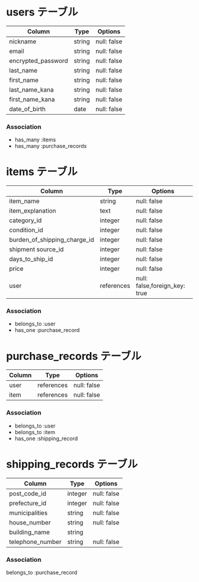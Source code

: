 
# users テーブル

| Column             | Type   | Options     |
| ------------------ | ------ | ----------- |
| nickname           | string | null: false |
| email              | string | null: false |
| encrypted_password | string | null: false |
| last_name          | string | null: false |
| first_name         | string | null: false |
| last_name_kana     | string | null: false |
| first_name_kana    | string | null: false |
| date_of_birth      | date   | null: false |

### Association

- has_many :items
- has_many :purchase_records 


# items テーブル

| Column                        | Type        | Options     |
| ----------------------------- | ----------- | ----------- |
| item_name                     | string      | null: false |
| item_explanation              | text        | null: false |
| category_id                   | integer     | null: false |
| condition_id                  | integer     | null: false |
| burden_of_shipping_charge_id  | integer     | null: false |
| shipment source_id            | integer     | null: false |
| days_to_ship_id               | integer     | null: false |
| price                         | integer     | null: false |
| user                          | references  | null: false,foreign_key: true |

### Association

- belongs_to :user
- has_one    :purchase_record

# purchase_records テーブル

| Column        | Type       | Options     |
| ------------- | ---------- | ----------- |
| user          | references | null: false |
| item          | references | null: false |

### Association

- belongs_to :user
- belongs_to :item
- has_one    :shipping_record


# shipping_records テーブル

| Column                | Type    | Options     |
| --------------------- | ------- | ----------- |
| post_code_id          | integer | null: false |
| prefecture_id         | integer | null: false |
| municipalities        | string  | null: false |
| house_number          | string  | null: false |
| building_name         | string  |
| telephone_number      | string  | null: false |


### Association

 belongs_to :purchase_record
